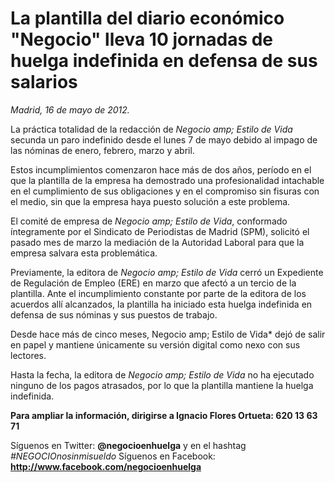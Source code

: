 # La plantilla del diario económico "Negocio" lleva 10 jornadas de huelga indefinida en defensa de sus salarios

*Madrid, 16 de mayo de 2012.*

La práctica totalidad de la redacción de *Negocio amp; Estilo de Vida* secunda un paro indefinido desde el lunes 7 de mayo debido al impago de las nóminas de enero, febrero, marzo y abril.

Estos incumplimientos comenzaron hace más de dos años, período en el que la plantilla de la empresa ha demostrado una profesionalidad intachable en el cumplimiento de sus obligaciones y en el compromiso sin fisuras con el medio, sin que la empresa haya puesto solución a este problema.

El comité de empresa de *Negocio amp; Estilo de Vida*, conformado íntegramente por el Sindicato de Periodistas de Madrid (SPM), solicitó el pasado mes de marzo la mediación de la Autoridad Laboral para que la empresa salvara esta problemática.

Previamente, la editora de *Negocio amp; Estilo de Vida* cerró un Expediente de Regulación de Empleo (ERE) en marzo que afectó a un tercio de la plantilla. Ante el incumplimiento constante por parte de la editora de los acuerdos allí alcanzados, la plantilla ha iniciado esta huelga indefinida en defensa de sus nóminas y sus puestos de trabajo.

Desde hace más de cinco meses, Negocio amp; Estilo de Vida* dejó de salir en papel y mantiene únicamente su versión digital como nexo con sus lectores.

Hasta la fecha, la editora de *Negocio amp; Estilo de Vida* no ha ejecutado ninguno de los pagos atrasados, por lo que la plantilla mantiene la huelga indefinida.

**Para ampliar la información, dirigirse a Ignacio Flores Ortueta: 620 13 63 71**

Síguenos en Twitter: **@negocioenhuelga** y en el hashtag *#NEGOCIOnosinmisueldo*
Síguenos en Facebook: **http://www.facebook.com/negocioenhuelga**
